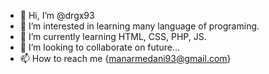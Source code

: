 - 👋 Hi, I’m @drgx93
- 👀 I’m interested in learning many language of programing.
- 🌱 I’m currently learning HTML, CSS, PHP, JS.
- 💞️ I’m looking to collaborate on future...
- 📫 How to reach me {manarmedani93@gmail.com}
<!---
drgx93/drgx93 is a ✨ special ✨ repository because its `README.md` (this file) appears on your GitHub profile.
You can click the Preview link to take a look at your changes.
--->
